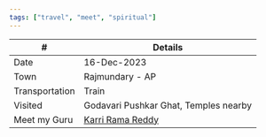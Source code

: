 ```yaml
---
tags: ["travel", "meet", "spiritual"]
---
```


|# |  Details| 
|---|---| 
| Date | 16-Dec-2023 | 
| Town | Rajmundary - AP |
| Transportation | Train | 
| Visited | Godavari Pushkar Ghat, Temples nearby | 
| Meet my Guru | [Karri Rama Reddy](https://www.ramareddykarri.com/) | 

